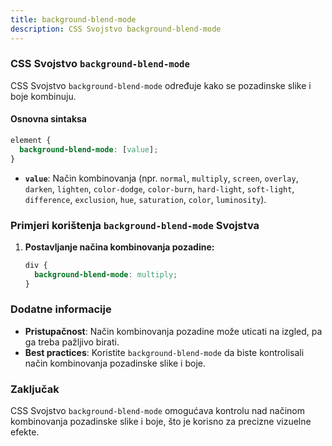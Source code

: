 ```yaml
---
title: background-blend-mode
description: CSS Svojstvo background-blend-mode
---
```


### CSS Svojstvo `background-blend-mode`

CSS Svojstvo `background-blend-mode` određuje kako se pozadinske slike i boje kombinuju.

#### Osnovna sintaksa

```css
element {
  background-blend-mode: [value];
}
```

- **`value`**: Način kombinovanja (npr. `normal`, `multiply`, `screen`, `overlay`, `darken`, `lighten`, `color-dodge`, `color-burn`, `hard-light`, `soft-light`, `difference`, `exclusion`, `hue`, `saturation`, `color`, `luminosity`).

### Primjeri korištenja `background-blend-mode` Svojstva

1. **Postavljanje načina kombinovanja pozadine:**

   ```css
   div {
     background-blend-mode: multiply;
   }
   ```

### Dodatne informacije

- **Pristupačnost**: Način kombinovanja pozadine može uticati na izgled, pa ga treba pažljivo birati.
- **Best practices**: Koristite `background-blend-mode` da biste kontrolisali način kombinovanja pozadinske slike i boje.

### Zaključak

CSS Svojstvo `background-blend-mode` omogućava kontrolu nad načinom kombinovanja pozadinske slike i boje, što je korisno za precizne vizuelne efekte.

